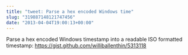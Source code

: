 ```yaml
---
title: "tweet: Parse a hex encoded Windows time"
slug: "319887148121747456"
date: "2013-04-04T19:00:13+00:00"
---
```

Parse a hex encoded Windows timestamp into a readable ISO formatted timestamp: https://gist.github.com/williballenthin/5313118